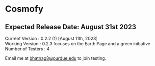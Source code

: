 # Cosmofy
## Expected Release Date: August 31st 2023

Current Version : 0.2.2 (1) [August 11th, 2023]  <br />
Working Version : 0.2.3 focuses on the Earth Page and a green initiative <br />
Number of Testers : 4  <br />

Email me at bhatnag8@purdue.edu to join testing.

